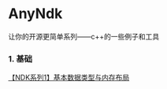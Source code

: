 # AnyNdk
让你的开源更简单系列——c++的一些例子和工具

### 1. 基础

[【NDK系列1】基本数据类型与内存布局]([https://github.com/ddssingsong/AnyNdk/blob/master/csdn/%E3%80%90NDK%E7%B3%BB%E5%88%971%E3%80%91%E5%9F%BA%E6%9C%AC%E6%95%B0%E6%8D%AE%E7%B1%BB%E5%9E%8B%E4%B8%8E%E5%86%85%E5%AD%98%E5%B8%83%E5%B1%80.md](https://github.com/ddssingsong/AnyNdk/blob/master/csdn/[NDK系列1]基本数据类型与内存布局.md))

